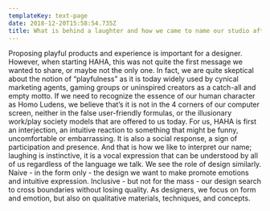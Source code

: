 ```yaml
---
templateKey: text-page
date: 2018-12-20T15:58:54.735Z
title: What is behind a laughter and how we came to name our studio after it
---
```

Proposing playful products and experience is important for a designer. However, when starting HAHA, this was not quite the first message we wanted to share, or maybe not the only one. In fact, we are quite skeptical about the notion of “playfulness” as it is today widely used by cynical marketing agents, gaming groups or uninspired creators as a catch-all and empty motto. If we need to recognize the essence of our human character as Homo Ludens, we believe that’s it is not in the 4 corners of our computer screen, neither in the false user-friendly formulas, or the illusionary work/play society models that are offered to us today. For us, HAHA is first an interjection, an intuitive reaction to something that might be funny, uncomfortable or embarrassing. It is also a social response, a sign of participation and presence. And that is how we like to interpret our name; laughing is instinctive, it is a vocal expression that can be understood by all of us regardless of the language we talk. We see the role of design similarly. Naive - in the form only - the design we want to make promote emotions and intuitive expression. Inclusive - but not for the mass - our design search to cross boundaries without losing quality. As designers, we focus on form and emotion, but also on qualitative materials, techniques, and concepts.
